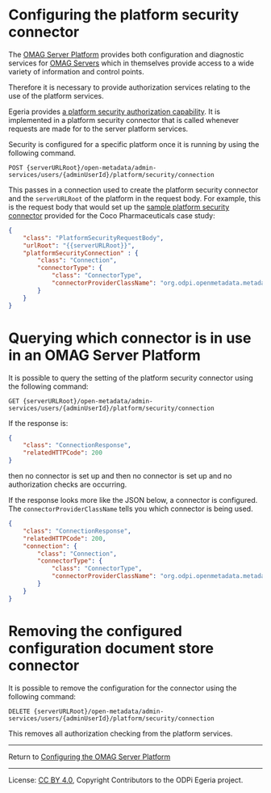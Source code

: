 <!-- SPDX-License-Identifier: CC-BY-4.0 -->
<!-- Copyright Contributors to the ODPi Egeria project 2020. -->

# Configuring the platform security connector

The [OMAG Server Platform](../concepts/omag-server-platform.md)
provides both configuration and diagnostic services
for [OMAG Servers](../concepts/omag-server.md) which in themselves
provide access to a wide variety of information and control points.

Therefore it is necessary to provide authorization services
relating to the use of the platform services.

Egeria provides [a platform security authorization capability](../../../common-services/metadata-security).
It is implemented in a platform security connector
that is called whenever requests are made for to the server platform services.

Security is configured for a specific platform once it is running by
using the following command.

```
POST {serverURLRoot}/open-metadata/admin-services/users/{adminUserId}/platform/security/connection
```
This passes in a connection  used to create the platform security connector and the `serverURLRoot` of the platform
in the request body.  For example, this is the request body that would
set up the [sample platform security connector](../../../../open-metadata-resources/open-metadata-samples/open-metadata-security-samples) provided for the Coco Pharmaceuticals case study:
```json
{
    "class": "PlatformSecurityRequestBody",
    "urlRoot": "{{serverURLRoot}}",
    "platformSecurityConnection" : {
	    "class": "Connection",
	    "connectorType": {
	        "class": "ConnectorType",
	        "connectorProviderClassName": "org.odpi.openmetadata.metadatasecurity.samples.CocoPharmaPlatformSecurityProvider"
	    }
    }
}
```

# Querying which connector is in use in an OMAG Server Platform

It is possible to query the setting of the platform security connector
using the following command:

```
GET {serverURLRoot}/open-metadata/admin-services/users/{adminUserId}/platform/security/connection
```

If the response is:
```json
{
    "class": "ConnectionResponse",
    "relatedHTTPCode": 200
}
```
then no connector is set up and then no connector is set up and no authorization checks are occurring.

If the response looks more like the JSON below, a connector is configured.  The
`connectorProviderClassName` tells you which connector is being used.

```json
{
    "class": "ConnectionResponse",
    "relatedHTTPCode": 200,
    "connection": {
        "class": "Connection",
        "connectorType": {
            "class": "ConnectorType",
            "connectorProviderClassName": "org.odpi.openmetadata.metadatasecurity.samples.CocoPharmaPlatformSecurityProvider"
        }
    }
}
```

# Removing the configured configuration document store connector

It is possible to remove the configuration for the connector using
the following command:

```
DELETE {serverURLRoot}/open-metadata/admin-services/users/{adminUserId}/platform/security/connection
```

This removes all authorization checking from the platform services.

----
Return to [Configuring the OMAG Server Platform](configuring-the-omag-server-platform.md)

----
License: [CC BY 4.0](https://creativecommons.org/licenses/by/4.0/),
Copyright Contributors to the ODPi Egeria project.